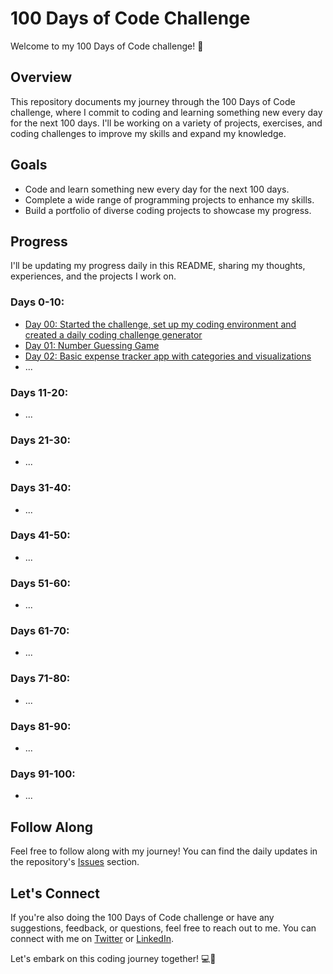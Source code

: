 # 100 Days of Code Challenge

Welcome to my 100 Days of Code challenge! 🚀

## Overview

This repository documents my journey through the 100 Days of Code challenge, where I commit to coding and learning something new every day for the next 100 days. I'll be working on a variety of projects, exercises, and coding challenges to improve my skills and expand my knowledge.

## Goals

- Code and learn something new every day for the next 100 days.
- Complete a wide range of programming projects to enhance my skills.
- Build a portfolio of diverse coding projects to showcase my progress.

## Progress

I'll be updating my progress daily in this README, sharing my thoughts, experiences, and the projects I work on.

### Days 0-10:

- [Day 00: Started the challenge, set up my coding environment and created a daily coding challenge generator](https://github.com/graciari2000/100daysofcode/blob/main/Day00%20Daily%20coding%20challenge/Day00.md)
- [Day 01: Number Guessing Game](https://github.com/graciari2000/100daysofcode/blob/main/Day01%20guessing%20game/Day01.md)
- [Day 02: Basic expense tracker app with categories and visualizations](https://github.com/graciari2000/100daysofcode/blob/main/Day02%20expense%20tracker/Day02.md)
- ...

### Days 11-20:

- ...

### Days 21-30:

- ...

### Days 31-40:

- ...

### Days 41-50:

- ...

### Days 51-60:

- ...

### Days 61-70:

- ...

### Days 71-80:

- ...

### Days 81-90:

- ...

### Days 91-100:

- ...

## Follow Along

Feel free to follow along with my journey! You can find the daily updates in the repository's [Issues](https://github.com/graciari2000/100daysofcode/issues) section.

## Let's Connect

If you're also doing the 100 Days of Code challenge or have any suggestions, feedback, or questions, feel free to reach out to me. You can connect with me on [Twitter](https://twitter.com/graciari2000) or [LinkedIn](https://linkedin.com/in/kafuiakakpo).

Let's embark on this coding journey together! 💻🎉
